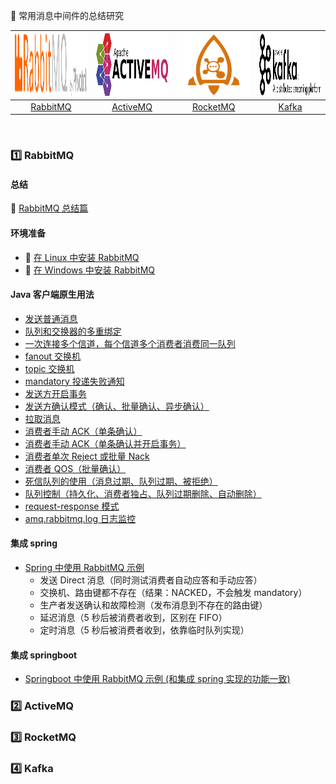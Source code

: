 
:rocket: 常用消息中间件的总结研究<br>

| <img src="docs/01 rabbitmq/RabbitMQ-logo.svg" href="http://www.rabbitmq.com/" width="200" height="100"> |<img src="docs/02 activemq/activemq-logo.png"  href="http://activemq.apache.org/" width="200" height="100"> | <img src="docs/03 rocketmq/rmq-logo.png" href="http://rocketmq.apache.org/" width="200" height="100"> | <img src="docs/04 kafka/logo.png" href="http://kafka.apache.org/" width="200" height="100">|
| :--------: | :---------: | :---------: | :---------: |
| [RabbitMQ](#one-RabbitMQ) | [ActiveMQ](#two-ActiveMQ)|[RocketMQ](#three-RocketMQ) | [Kafka](#four-Kafka) |

<br>

### :one: RabbitMQ

#### 总结

:memo: [RabbitMQ 总结篇](https://github.com/pleuvoir/mq-research/blob/master/docs/01%20rabbitmq/README.md)

#### 环境准备

* :memo: [在 Linux 中安装 RabbitMQ](https://pleuvoir.github.io/2017/09/28/rabbitmq-an-zhuang/)
* :memo: [在 Windows 中安装 RabbitMQ](https://github.com/pleuvoir/reference-samples/tree/master/spring-amqp-example)

#### Java 客户端原生用法

* [发送普通消息](https://github.com/pleuvoir/mq-research/tree/master/source/rabbitmq/rabbitmq-native/src/main/java/io/github/pleuvoir/exchange/direct)
* [队列和交换器的多重绑定](https://github.com/pleuvoir/mq-research/tree/master/source/rabbitmq/rabbitmq-native/src/main/java/io/github/pleuvoir/exchange/direct)
* [一次连接多个信道，每个信道多个消费者消费同一队列](https://github.com/pleuvoir/mq-research/tree/master/source/rabbitmq/rabbitmq-native/src/main/java/io/github/pleuvoir/exchange/direct)
* [fanout 交换机](https://github.com/pleuvoir/mq-research/tree/master/source/rabbitmq/rabbitmq-native/src/main/java/io/github/pleuvoir/exchange/fanout)
* [topic 交换机](https://github.com/pleuvoir/mq-research/tree/master/source/rabbitmq/rabbitmq-native/src/main/java/io/github/pleuvoir/exchange/topic)
* [mandatory 投递失败通知](https://github.com/pleuvoir/mq-research/tree/master/source/rabbitmq/rabbitmq-native/src/main/java/io/github/pleuvoir/mandatory)
* [发送方开启事务](https://github.com/pleuvoir/mq-research/tree/master/source/rabbitmq/rabbitmq-native/src/main/java/io/github/pleuvoir/transaction)
* [发送方确认模式（确认、批量确认、异步确认）](https://github.com/pleuvoir/mq-research/tree/master/source/rabbitmq/rabbitmq-native/src/main/java/io/github/pleuvoir/producerconfirm)
* [拉取消息](https://github.com/pleuvoir/mq-research/tree/master/source/rabbitmq/rabbitmq-native/src/main/java/io/github/pleuvoir/pullmessage)
* [消费者手动 ACK（单条确认）](https://github.com/pleuvoir/mq-research/tree/master/source/rabbitmq/rabbitmq-native/src/main/java/io/github/pleuvoir/consumerack)
* [消费者手动 ACK（单条确认并开启事务）](https://github.com/pleuvoir/mq-research/tree/master/source/rabbitmq/rabbitmq-native/src/main/java/io/github/pleuvoir/consumerack)
* [消费者单次 Reject 或批量 Nack](https://github.com/pleuvoir/mq-research/tree/master/source/rabbitmq/rabbitmq-native/src/main/java/io/github/pleuvoir/consumerack)
* [消费者 QOS（批量确认）](https://github.com/pleuvoir/mq-research/tree/master/source/rabbitmq/rabbitmq-native/src/main/java/io/github/pleuvoir/qos)
* [死信队列的使用（消息过期、队列过期、被拒绝）](https://github.com/pleuvoir/mq-research/tree/master/source/rabbitmq/rabbitmq-native/src/main/java/io/github/pleuvoir/deadletter)
* [队列控制（持久化、消费者独占、队列过期删除、自动删除）](https://github.com/pleuvoir/mq-research/tree/master/source/rabbitmq/rabbitmq-native/src/main/java/io/github/pleuvoir/queue)
* [request-response 模式](https://github.com/pleuvoir/mq-research/tree/master/source/rabbitmq/rabbitmq-native/src/main/java/io/github/pleuvoir/requestresponse)
* [amq.rabbitmq.log 日志监控](https://github.com/pleuvoir/mq-research/tree/master/source/rabbitmq/rabbitmq-native/src/main/java/io/github/pleuvoir/system)

#### 集成 spring 

* [Spring 中使用 RabbitMQ 示例](https://github.com/pleuvoir/mq-research/tree/master/source/rabbitmq/rabbitmq-springmvc)
  - 发送 Direct 消息（同时测试消费者自动应答和手动应答）
  - 交换机、路由键都不存在（结果：NACKED，不会触发 mandatory）
  - 生产者发送确认和故障检测（发布消息到不存在的路由键）
  - 延迟消息（5 秒后被消费者收到，区别在 FIFO）
  - 定时消息（5 秒后被消费者收到，依靠临时队列实现）

#### 集成 springboot 

* [Springboot 中使用 RabbitMQ 示例 (和集成 spring 实现的功能一致)](https://github.com/pleuvoir/mq-research/tree/master/source/rabbitmq/rabbitmq-springboot)

### :two: ActiveMQ

### :three: RocketMQ

### :four: Kafka
